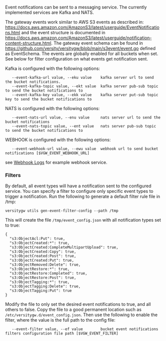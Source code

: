Event notifications can be sent to a messaging service. The currently implemented services are Kafka and NATS.

The gateway events work similar to AWS S3 events as described in:<br>
https://docs.aws.amazon.com/AmazonS3/latest/userguide/EventNotifications.html and the event structure is documented in https://docs.aws.amazon.com/AmazonS3/latest/userguide/notification-content-structure.html. The gateway event schema can be found in https://github.com/versity/versitygw/blob/main/s3event/event.go defined as EventSchema. The events are globally enabled for all buckets when set.  See below for filter configuration on what events get notification sent.

Kafka is configured with the following options:
```
   --event-kafka-url value, --eku value    kafka server url to send the bucket notifications.
   --event-kafka-topic value, --ekt value  kafka server pub-sub topic to send the bucket notifications to
   --event-kafka-key value, --ekk value    kafka server put-sub topic key to send the bucket notifications to
```

NATS is configured with the following options:
```
   --event-nats-url value, --enu value     nats server url to send the bucket notifications
   --event-nats-topic value, --ent value   nats server pub-sub topic to send the bucket notifications to
```

WEBHOOK is configured with the following options:
```
   --event-webhook-url value, --ewu value  webhook url to send bucket notifications [$VGW_EVENT_WEBHOOK_URL]
```
see [Webhook Logs](./Webhook-log-entries) for example webhook service.

### Filters
By default, all event types will have a notification sent to the configured service. You can specify a filter to configure only specific event types to trigger a notification. Run the following to generate a default filter rule file in /tmp:
```
versitygw utils gen-event-filter-config --path /tmp
```

This will create the file `/tmp/event_config.json` with all notification types set to true:
```
{
  "s3:ObjectAcl:Put": true,
  "s3:ObjectCreated:*": true,
  "s3:ObjectCreated:CompleteMultipartUpload": true,
  "s3:ObjectCreated:Copy": true,
  "s3:ObjectCreated:Post": true,
  "s3:ObjectCreated:Put": true,
  "s3:ObjectRemoved:Delete": true,
  "s3:ObjectRestore:*": true,
  "s3:ObjectRestore:Completed": true,
  "s3:ObjectRestore:Post": true,
  "s3:ObjectTagging:*": true,
  "s3:ObjectTagging:Delete": true,
  "s3:ObjectTagging:Put": true
}
```

Modify the file to only set the desired event notifications to true, and all others to false. Copy the file to a good permanent location such as `/etc/versitygw.d/event_config.json`. Then use the following to enable the filter, where the value is the full path to the config file:
```
   --event-filter value, --ef value        bucket event notifications filters configuration file path [$VGW_EVENT_FILTER]
```